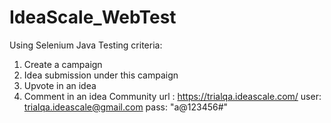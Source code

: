 # IdeaScale_WebTest
Using Selenium Java
Testing criteria:
1. Create a campaign
2. Idea submission under this campaign
3. Upvote in an idea
4. Comment in an idea
Community url : https://trialqa.ideascale.com/
user: trialqa.ideascale@gmail.com
pass: "a@123456#"
